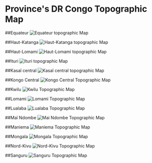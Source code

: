 # Province's DR Congo Topographic Map

##Equateur ![Equateur topographic Map](imgs/Equateur%20@mabilarene.jpg)

##Haut-Katanga ![Haut-Katanga topographic Map](imgs/haut-katanga%20@mabilarene.jpg)

##Haut-Lomami ![Haut-Lomami topographic Map](imgs/haut-lomami%20@mabilarene.jpg)

##Ituri ![Ituri topographic Map](imgs/ituri%20@mabilarene.jpg)

##Kasaï central ![Kasaï central topographic Map](imgs/kasai-central%20@mabilarene.jpg)

##Kongo Central ![Kongo Central Topographic Map](imgs/kongo-central%20@mabila.png)

##Kwilu ![Kwilu Topographic Map](imgs/kwilu%20@mabilarene.jpg)

##Lomami ![Lomami Topographic Map](imgs/lomami%20@mabilarene.jpg)

##Lualaba ![Lualaba Topographic Map](imgs/lualaba%20@mabilarene.jpg)

##Maï Ndombe ![Mai Ndombe Topographic Map](imgs/mai_ndombe%20@mabilarene.png)

##Maniema ![Maniema Topographic Map](imgs/Maniema%20@mabilarene.jpg)

##Mongala ![Mongala Topographic Map](imgs/mongala%20@mabilarene.jpg)

##Nord-Kivu ![Nord-Kivu Topographic Map](imgs/nord-Kivu%20@mabilarene.jpg)

##Sanguru ![Sanguru Topographic Map](imgs/sanguru%20@mabilarene.jpg)
